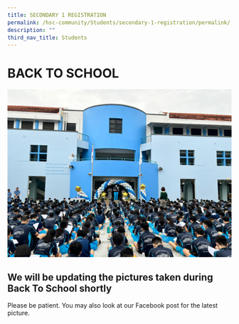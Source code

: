 ```yaml
---
title: SECONDARY 1 REGISTRATION
permalink: /hsc-community/Students/secondary-1-registration/permalink/
description: ""
third_nav_title: Students
---
```


BACK TO SCHOOL
==============

![](/images/registration.jpeg)

We will be updating the pictures taken during Back To School shortly
--------------------------------------------------------------------

Please be patient. You may also look at our Facebook post for the latest picture.